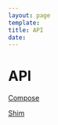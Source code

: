 ```yaml
---
layout: page
template: 
title: API
date:
---
```


# API
[Compose](compose/v2.0.0-beta.25/index.html)

[Shim](shim/v2.0.0-beta.10/index.html)